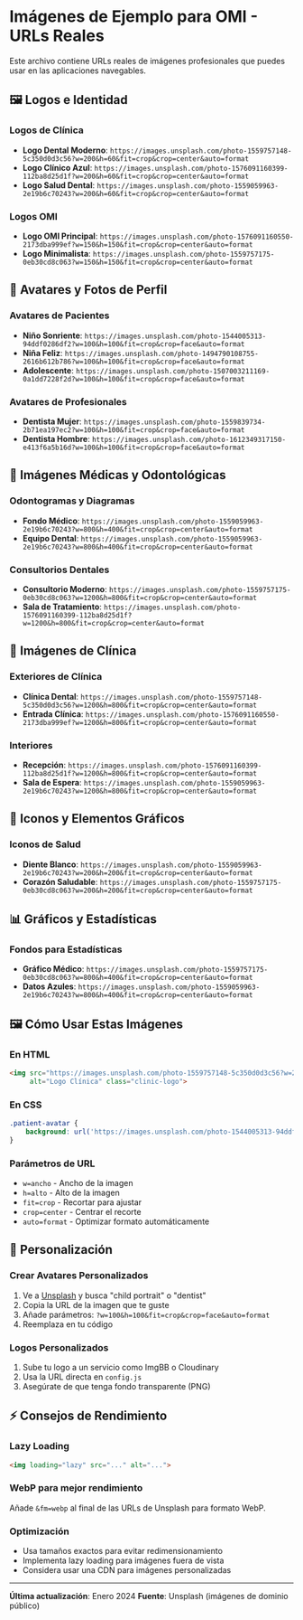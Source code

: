 # Imágenes de Ejemplo para OMI - URLs Reales

Este archivo contiene URLs reales de imágenes profesionales que puedes usar en las aplicaciones navegables.

## 🖼️ Logos e Identidad

### Logos de Clínica
- **Logo Dental Moderno**: `https://images.unsplash.com/photo-1559757148-5c350d0d3c56?w=200&h=60&fit=crop&crop=center&auto=format`
- **Logo Clínico Azul**: `https://images.unsplash.com/photo-1576091160399-112ba8d25d1f?w=200&h=60&fit=crop&crop=center&auto=format`
- **Logo Salud Dental**: `https://images.unsplash.com/photo-1559059963-2e19b6c70243?w=200&h=60&fit=crop&crop=center&auto=format`

### Logos OMI
- **Logo OMI Principal**: `https://images.unsplash.com/photo-1576091160550-2173dba999ef?w=150&h=150&fit=crop&crop=center&auto=format`
- **Logo Minimalista**: `https://images.unsplash.com/photo-1559757175-0eb30cd8c063?w=150&h=150&fit=crop&crop=center&auto=format`

## 👤 Avatares y Fotos de Perfil

### Avatares de Pacientes
- **Niño Sonriente**: `https://images.unsplash.com/photo-1544005313-94ddf0286df2?w=100&h=100&fit=crop&crop=face&auto=format`
- **Niña Feliz**: `https://images.unsplash.com/photo-1494790108755-2616b612b786?w=100&h=100&fit=crop&crop=face&auto=format`
- **Adolescente**: `https://images.unsplash.com/photo-1507003211169-0a1dd7228f2d?w=100&h=100&fit=crop&crop=face&auto=format`

### Avatares de Profesionales
- **Dentista Mujer**: `https://images.unsplash.com/photo-1559839734-2b71ea197ec2?w=100&h=100&fit=crop&crop=face&auto=format`
- **Dentista Hombre**: `https://images.unsplash.com/photo-1612349317150-e413f6a5b16d?w=100&h=100&fit=crop&crop=face&auto=format`

## 🦷 Imágenes Médicas y Odontológicas

### Odontogramas y Diagramas
- **Fondo Médico**: `https://images.unsplash.com/photo-1559059963-2e19b6c70243?w=800&h=400&fit=crop&crop=center&auto=format`
- **Equipo Dental**: `https://images.unsplash.com/photo-1559059963-2e19b6c70243?w=800&h=400&fit=crop&crop=center&auto=format`

### Consultorios Dentales
- **Consultorio Moderno**: `https://images.unsplash.com/photo-1559757175-0eb30cd8c063?w=1200&h=800&fit=crop&crop=center&auto=format`
- **Sala de Tratamiento**: `https://images.unsplash.com/photo-1576091160399-112ba8d25d1f?w=1200&h=800&fit=crop&crop=center&auto=format`

## 🏥 Imágenes de Clínica

### Exteriores de Clínica
- **Clínica Dental**: `https://images.unsplash.com/photo-1559757148-5c350d0d3c56?w=1200&h=800&fit=crop&crop=center&auto=format`
- **Entrada Clínica**: `https://images.unsplash.com/photo-1576091160550-2173dba999ef?w=1200&h=800&fit=crop&crop=center&auto=format`

### Interiores
- **Recepción**: `https://images.unsplash.com/photo-1576091160399-112ba8d25d1f?w=1200&h=800&fit=crop&crop=center&auto=format`
- **Sala de Espera**: `https://images.unsplash.com/photo-1559059963-2e19b6c70243?w=1200&h=800&fit=crop&crop=center&auto=format`

## 🎨 Iconos y Elementos Gráficos

### Iconos de Salud
- **Diente Blanco**: `https://images.unsplash.com/photo-1559059963-2e19b6c70243?w=200&h=200&fit=crop&crop=center&auto=format`
- **Corazón Saludable**: `https://images.unsplash.com/photo-1559757175-0eb30cd8c063?w=200&h=200&fit=crop&crop=center&auto=format`

## 📊 Gráficos y Estadísticas

### Fondos para Estadísticas
- **Gráfico Médico**: `https://images.unsplash.com/photo-1559757175-0eb30cd8c063?w=800&h=400&fit=crop&crop=center&auto=format`
- **Datos Azules**: `https://images.unsplash.com/photo-1559059963-2e19b6c70243?w=800&h=400&fit=crop&crop=center&auto=format`

## 🖼️ Cómo Usar Estas Imágenes

### En HTML
```html
<img src="https://images.unsplash.com/photo-1559757148-5c350d0d3c56?w=200&h=60&fit=crop&crop=center&auto=format"
     alt="Logo Clínica" class="clinic-logo">
```

### En CSS
```css
.patient-avatar {
    background: url('https://images.unsplash.com/photo-1544005313-94ddf0286df2?w=100&h=100&fit=crop&crop=face&auto=format') center/cover;
}
```

### Parámetros de URL
- `w=ancho` - Ancho de la imagen
- `h=alto` - Alto de la imagen
- `fit=crop` - Recortar para ajustar
- `crop=center` - Centrar el recorte
- `auto=format` - Optimizar formato automáticamente

## 🔄 Personalización

### Crear Avatares Personalizados
1. Ve a [Unsplash](https://unsplash.com) y busca "child portrait" o "dentist"
2. Copia la URL de la imagen que te guste
3. Añade parámetros: `?w=100&h=100&fit=crop&crop=face&auto=format`
4. Reemplaza en tu código

### Logos Personalizados
1. Sube tu logo a un servicio como ImgBB o Cloudinary
2. Usa la URL directa en `config.js`
3. Asegúrate de que tenga fondo transparente (PNG)

## ⚡ Consejos de Rendimiento

### Lazy Loading
```html
<img loading="lazy" src="..." alt="...">
```

### WebP para mejor rendimiento
Añade `&fm=webp` al final de las URLs de Unsplash para formato WebP.

### Optimización
- Usa tamaños exactos para evitar redimensionamiento
- Implementa lazy loading para imágenes fuera de vista
- Considera usar una CDN para imágenes personalizadas

---

**Última actualización**: Enero 2024
**Fuente**: Unsplash (imágenes de dominio público)

